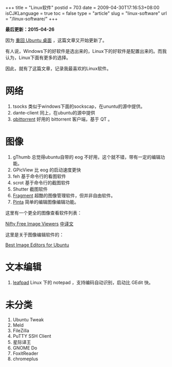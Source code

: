 +++
title = "Linux软件"
postid = 703
date = 2009-04-30T17:16:53+08:00
isCJKLanguage = true
toc = false
type = "article"
slug = "linux-software"
url = "/linux-software/"
+++


**最后更新：2015-04-26**

因为 [重回 Ubuntu 桌面][1] ，这篇文章又开始更新了。


有人说，Windows下的好软件是选出来的，Linux下的好软件是配置出来的。而我认为，Linux下面有更多的选择。  

因此，就有了这篇文章，记录我最喜欢的Linux软件。

# 网络

1. tsocks 类似于windows下面的sockscap，在ununtu的源中提供。
2. dante-client 同上，在ubuntu的源中提供
3. [qbittorrent][2] 好用的 bittorrent 客户端，基于 QT 。

# 图像

1. gThumb 总觉得ubuntu自带的 eog 不好用，这个就不错，带有一定的编辑功能。
2. GPicView 比 eog 的启动速度更快
3. feh 基于命令行的看图软件
4. scrot 基于命令行的截图软件
5. Shutter 截图软件
6. [Fragment][5] 超酷的图像管理软件，但并非自由软件。
7. [Pinta][6] 简单的编辑图像编辑功能。

这里有一个更全的图像查看软件列表：

[Nifty Free Image Viewers][3] [中译文][4]

这里是关于图像编辑软件的：

[Best Image Editors for Ubuntu][7]

# 文本编辑

1. [leafpad][8] Linux 下的 notepad ，支持编码自动识别，启动比 GEdit 快。

# 未分类

1.  Ubuntu Tweak
1.  Meld
1.  FileZilla
1.  PuTTY SSH Client
1.  星际译王
1.  GNOME Do
1.  FoxitReader
1. chromeplus

[1]:https://blog.zengrong.net/post/2262.html
[2]: http://qbittorrent.com
[3]: http://www.linuxlinks.com/article/20141018070111434/ImageViewers.html
[4]: http://linux.cn/article-4066-1.html
[5]: http://www.fragmentapp.info/
[6]: http://pinta-project.com/
[7]: http://www.junauza.com/2012/09/best-image-editors-for-ubuntu.html
[8]: http://www.linuxalt.com/linux-software/leafpad.html
